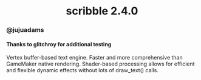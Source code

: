<h1 align="center">scribble 2.4.0</h1>

### @jujuadams
#### Thanks to glitchroy for additional testing

Vertex buffer-based text engine. Faster and more comprehensive than GameMaker native rendering. Shader-based processing allows for efficient and flexible dynamic effects without lots of draw_text() calls.
